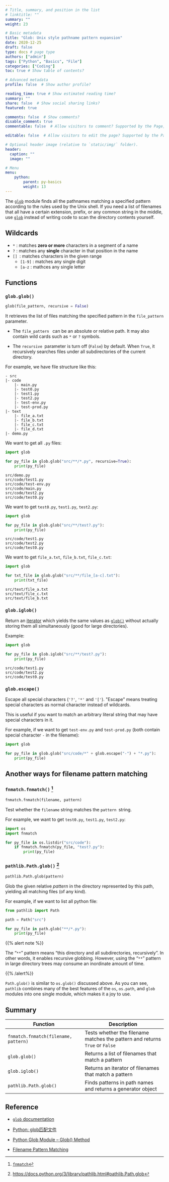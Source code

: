 ```yaml
---
# Title, summary, and position in the list
# linktitle: ""
summary: ""
weight: 23

# Basic metadata
title: "Glob: Unix style pathname pattern expansion"
date: 2020-12-25
draft: false
type: docs # page type
authors: ["admin"]
tags: ["Python", "Basics", "File"]
categories: ["Coding"]
toc: true # Show table of contents?

# Advanced metadata
profile: false  # Show author profile?

reading_time: true # Show estimated reading time?
summary: ""
share: false  # Show social sharing links?
featured: true

comments: false  # Show comments?
disable_comment: true
commentable: false  # Allow visitors to comment? Supported by the Page, Post, and Docs content types.

editable: false  # Allow visitors to edit the page? Supported by the Page, Post, and Docs content types.

# Optional header image (relative to `static/img/` folder).
header:
  caption: ""
  image: ""

# Menu
menu: 
    python:
        parent: py-basics
        weight: 13
---
```


The [`glob`](https://docs.python.org/3/library/glob.html#module-glob) module finds all the pathnames matching a specified pattern according to the rules used by the Unix shell. If you need a list of filenames that all have a certain extension, prefix, or any common string in the middle, use [`glob`](https://pymotw.com/2/glob/#module-glob) instead of writing code to scan the directory contents yourself.

## Wildcards

- `*` : matches **zero or more** characters in a segment of a name
- `?` : matches any **single** character in that position in the name
- `[] `: matches characters in the given range
  - `[1-9]` : matches any single digit
  - `[a-z` : mathces any single letter

## Functions

### `glob.glob()`

```python
glob(file_pattern, recursive = False)
```

It retrieves the list of files matching the specified pattern in the `file_pattern `parameter.

- The `file_pattern ` can be an absolute or relative path. It may also contain wild cards such as `*` or `?` symbols.

- The `recursive `parameter is turn off (`False`) by default. When `True`, it recursively searches files under all subdirectories of the current directory.

For example, we have file structure like this:

```
- src
|- code
    |- main.py
    |- test0.py
    |- test1.py
    |- test2.py
    |- test-env.py
    |- test-prod.py
|- text
    |- file_a.txt
    |- file_b.txt
    |- file_c.txt
    |- file_d.txt
|- demo.py
```

We want to get all `.py` files:

```python
import glob

for py_file in glob.glob("src/**/*.py", recursive=True):
    print(py_file) 
```

```
src/demo.py
src/code/test1.py
src/code/test-env.py
src/code/main.py
src/code/test2.py
src/code/test0.py
```

We want to get `test0.py`, `test1.py`, `test2.py`:

```python
import glob

for py_file in glob.glob("src/**/test?.py"):
    print(py_file)
```

```
src/code/test1.py
src/code/test2.py
src/code/test0.py
```

We want to get `file_a.txt`, `file_b.txt`, `file_c.txt`:

```python
import glob

for txt_file in glob.glob("src/**/file_[a-c].txt"):
    print(txt_file)
```

```
src/text/file_a.txt
src/text/file_c.txt
src/text/file_b.txt
```

### `glob.iglob()`

Return an [iterator](https://docs.python.org/3/glossary.html#term-iterator) which yields the same values as [`glob()`](https://docs.python.org/3/library/glob.html#module-glob) without actually storing them all simultaneously (good for large directories).

Example:

```python
import glob

for py_file in glob.iglob("src/**/test?.py"):
    print(py_file)
```

```
src/code/test1.py
src/code/test2.py
src/code/test0.py
```

### `glob.escape()`

Escape all special characters (`'?'`, `'*'` and `'['`). "Escape" means treating special characters as normal character instead of wildcards.

This is useful if you want to match an arbitrary literal string that may have special characters in it.

For example, if we want to get `test-env.py` and `test-prod.py` (both contain special character `-` in the filename):

```python
import glob

for py_file in glob.glob("src/code/*" + glob.escape("-") + "*.py"):
    print(py_file)
```

## Another ways for filename pattern matching

### `fnmatch.fnmatch()` [^1]

```python
fnmatch.fnmatch(filename, pattern)
```

Test whether the `filename` string matches the `pattern `string.

For example, we want to get `test0.py`, `test1.py`, `test2.py`:

```python
import os
import fnmatch

for py_file in os.listdir("src/code"):
    if fnmatch.fnmatch(py_file, "test?.py"):
        print(py_file)
```

### `pathlib.Path.glob()` [^2]

```python
pathlib.Path.glob(pattern)
```

Glob the given relative *pattern* in the directory represented by this path, yielding all matching files (of any kind).

For example, if we want to list all python file:

```python
from pathlib import Path

path = Path("src")

for py_file in path.glob("**/*.py"):
    print(py_file)
```

{{% alert note %}} 

The “`**`” pattern means “this directory and all subdirectories, recursively”. In other words, it enables recursive globbing. However, using the “`**`” pattern in large directory trees may consume an inordinate amount of time.

{{% /alert%}}

`Path.glob()` is similar to `os.glob()` discussed above. As you can see, `pathlib` combines many of the best features of the `os`, `os.path`, and `glob` modules into one single module, which makes it a joy to use.

## Summary

| Function                             | Description                                                  |
| ------------------------------------ | ------------------------------------------------------------ |
| `fnmatch.fnmatch(filename, pattern)` | Tests whether the filename matches the pattern and returns `True` or `False` |
| `glob.glob()`                        | Returns a list of filenames that match a pattern             |
| `glob.iglob()`                       | Returns an iterator of filenames that match a pattern        |
| `pathlib.Path.glob()`                | Finds patterns in path names and returns a generator object  |

## Reference

- [`glob` documentation](https://docs.python.org/3/library/glob.html)
- [Python: glob匹配文件](https://cloud.tencent.com/developer/article/1150612)

- [Python Glob Module – Glob() Method](https://www.techbeamers.com/python-glob/)
- [Filename Pattern Matching](https://realpython.com/working-with-files-in-python/#filename-pattern-matching)



[^1]: [`fnmatch`](https://docs.python.org/3/library/fnmatch.html#module-fnmatch)
[^2]: https://docs.python.org/3/library/pathlib.html#pathlib.Path.glob

